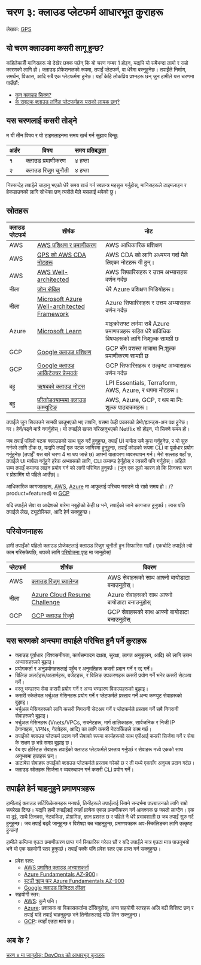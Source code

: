 # चरण ३: क्लाउड प्लेटफर्म आधारभूत कुराहरू

लेखक: [GPS](https://twitter.com/madebygps)

## यो चरण क्लाउडमा कसरी लागू हुन्छ?

कहिलेकाहीँ मानिसहरू यो देखेर छक्क पर्छन् कि यो चरण नम्बर 1 होइन, यद्यपि यो सबैभन्दा लामो र राम्रो कारणको लागि हो। क्लाउड प्रोफेशनलको रूपमा, तपाईं प्लेटफर्म, वा धेरैमा बस्नुहुनेछ। तपाईंले निर्माण, समर्थन, विकास, आदि सबै एक प्लेटफर्ममा हुनेछ। यहाँ केहि लोकप्रिय प्रश्नहरू छन् जुन हामीले यस चरणमा पाउँछौं:

- [कुन क्लाउड सिक्न?](../resources/FAQ.md)
- [के सशुल्क क्लाउड लर्निङ प्लेटफर्महरू यसको लायक छन्?](../resources/FAQ.md)

## यस चरणलाई कसरी तोड्ने

म यी तीन विषय र यो टाइमलाइनमा समय खर्च गर्न सुझाव दिन्छु:

| अर्डर | विषय | समय प्रतिबद्धता |
| :------------- | ---------- | :------------ |
| १ | क्लाउड प्रमाणीकरण | ४ हप्ता
| २ | क्लाउड रिजुम चुनौती | ४ हप्ता

निस्सन्देह तपाईले चाहानु भएको धेरै समय खर्च गर्न स्वतन्त्र महसुस गर्नुहोस्, मानिसहरूले टाइमलाइन र ब्रेकडाउनको लागि सोधेका छन् त्यसैले मैले यसलाई थपेको छु।

## स्रोतहरू

| क्लाउड प्लेटफर्म | शीर्षक | नोट |
|:--------------- | ------ | ------ |
AWS | [AWS प्रशिक्षण र प्रमाणीकरण](https://aws.amazon.com/training/)| AWS आधिकारिक प्रशिक्षण |
AWS | [GPS को AWS CDA नोटहरू](https://1drv.ms/b/s!AlqgVriKH8xEhLtO_DCxLO3bCJEz6w?e=cMkL9n) | AWS CDA को लागि अध्ययन गर्दा मैले लिएका नोटहरू यी हुन्।
AWS | [AWS Well-architected](https://aws.amazon.com/architecture/well-architected) | AWS सिफारिसहरू र उत्तम अभ्यासहरू वर्णन गर्दछ |
नीला | [जोन सेविल](https://www.youtube.com/c/NTFAQGuy) | धेरै Azure प्रशिक्षण भिडियोहरू। |
नीला | [Microsoft Azure Well-architected Framework](https://docs.microsoft.com/en-us/azure/architecture/framework/) | Azure सिफारिसहरू र उत्तम अभ्यासहरू वर्णन गर्दछ |
Azure |[Microsoft Learn](https://docs.microsoft.com/learn/certifications/browse/) | माइक्रोसफ्ट लर्नमा सबै Azure प्रमाणपत्रहरू सहित धेरै प्राविधिक विषयहरूको लागि निःशुल्क सामग्री छ
GCP | [Google क्लाउड प्रशिक्षण](https://cloud.google.com/certification) | GCP सँग प्रशस्त मात्रामा नि:शुल्क प्रमाणीकरण सामग्री छ |
GCP | [Google क्लाउड आर्किटेक्चर फ्रेमवर्क](https://cloud.google.com/architecture/framework) | GCP सिफारिसहरू र उत्कृष्ट अभ्यासहरू वर्णन गर्दछ |
बहु |[ऋषबको क्लाउड नोट्स](https://notes.rishab.cloud/)| LPI Essentials, Terraform, AWS, Azure, र थपमा नोटहरू। |
बहु |[फ्रीकोडक्याम्पमा क्लाउड कम्प्युटिङ](https://www.freecodecamp.org/news/tag/cloud-computing/) | AWS, Azure, GCP, र थप मा नि: शुल्क पाठ्यक्रमहरू। |

तपाईंले जुन सिकाउने सामग्री छान्नुभएको भए तापनि, यसमा केही प्रकारको डेमो/ह्यान्ड्स-अन पक्ष हुनेछ। गर। हेर्न/पढ्ने मात्रै नगर्नुहोस्। यो तपाईंले खपत गरिरहनुभएको Netflix शो होइन, यो सिक्ने समय हो।

जब तपाइँ पहिलो पटक क्लाउडको साथ सुरु गर्दै हुनुहुन्छ, तपाइँ UI मार्फत सबै कुरा गर्नुहुनेछ, र यो सुरु गर्नको लागि ठीक छ, यद्यपि तपाइँ एक पटक जागिरमा हुनुहुन्छ, तपाइँ कोडको रूपमा CLI वा पूर्वाधार प्रयोग गर्नुहुनेछ (तपाईँ' यस बारे चरण 4 मा थप जान्ने छ) आफ्नो वातावरण व्यवस्थापन गर्न। मेरो सल्लाह यहाँ छ, तपाईले UI मार्फत गर्नुहुने हरेक अभ्यासको लागि, CLI कमाण्ड हेर्नुहोस् र त्यसरी पनि गर्नुहोस्। अहिले सम्म तपाइँ कमाण्ड लाइन प्रयोग गर्न को लागी परिचित हुनुपर्छ। (जुन एक ठूलो कारण हो कि लिनक्स चरण र प्रोग्रामिंग यो पहिले आउँछ)।

आधिकारिक कागजातहरू, [AWS](https://docs.aws.amazon.com/index.html), [Azure](https://docs.microsoft.com/azure) मा आफूलाई परिचय गराउने यो राम्रो समय हो। /?product=featured) वा [GCP](https://cloud.google.com/docs)

यदि तपाईंले सेवा वा आदेशको बारेमा नबुझेको केही छ भने, तपाईंको जाने कागजात हुनुपर्छ। त्यस पछि तपाईले लेख, ट्यूटोरियल, आदि हेर्न सक्नुहुन्छ।

## परियोजनाहरू

हामी तपाइँको पहिलो क्लाउड प्रोजेक्टलाई क्लाउड रिजुम चुनौती हुन सिफारिस गर्छौं। एकचोटि तपाईंले त्यो काम गरिसकेपछि, थपको लागि [परियोजना पृष्ठ](../projects/README.md) मा जानुहोस्!

प्लेटफर्म | शीर्षक | विवरण |
---------|------|------------|
AWS | [क्लाउड रिजुम च्यालेन्ज](https://cloudresumechallenge.dev/)| AWS सेवाहरूको साथ आफ्नो बायोडाटा बनाउनुहोस्।|
नीला | [Azure Cloud Resume Challenge](https://youtu.be/ieYrBWmkfno)| Azure सेवाहरूको साथ आफ्नो बायोडाटा बनाउनुहोस् |
GCP | [GCP क्लाउड रिजुमे](https://acloudguru.com/blog/engineering/cloudguruchallenge-your-resume-on-gcp) | GCP सेवाहरूको साथ आफ्नो बायोडाटा बनाउनुहोस् |

## यस चरणको अन्त्यमा तपाईले परिचित हुनै पर्ने कुराहरू

- क्लाउड पूर्वाधार (विश्वसनीयता, कार्यसम्पादन दक्षता, सुरक्षा, लागत अनुकूलन, आदि) को लागि उत्तम अभ्यासहरूको बुझाइ।
- प्रयोगकर्ता र अनुप्रयोगहरूलाई पहुँच र अनुमतिहरू कसरी प्रदान गर्ने र रद्द गर्ने।
- बिलिङ अलर्टहरू/अलार्महरू, बजेटहरू, र बिलिङ उपकरणहरू कसरी प्रयोग गर्ने भनेर कसरी सेटअप गर्ने।
- वस्तु भण्डारण सेवा कसरी प्रयोग गर्ने र अन्य भण्डारण विकल्पहरूको बुझाइ।
- कसरी स्केलेबल भर्चुअल मेसिनहरू प्रयोग गर्ने र प्लेटफर्मले प्रस्ताव गर्ने अन्य कम्प्युट सेवाहरूको बुझाइ।
- भर्चुअल मेसिनहरूको लागि कसरी निगरानी सेटअप गर्ने र प्लेटफर्मले प्रस्ताव गर्ने सबै निगरानी सेवाहरूको बुझाइ।
- भर्चुअल मेसिनहरू (Vnets/VPCs, सबनेटहरू, मार्ग तालिकाहरू, सार्वजनिक र निजी IP ठेगानाहरू, VPNs, गेटवेहरू, आदि) का लागि कसरी नेटवर्किङले काम गर्छ।
- तपाइँको क्लाउड प्लेटफर्म प्रदान गर्ने सेवाको रूपमा कार्यहरूको साथ एपीआई कसरी सिर्जना गर्ने र सेवा के सक्षम छ भन्ने समग्र बुझाइ छ।
- वेब एप होस्टिङ सेवाहरू तपाईंको क्लाउड प्लेटफर्मले प्रस्ताव गर्नुपर्छ र सेवाहरू मध्ये एकको साथ अनुभवमा हातहरू छन्।
- डाटाबेस सेवाहरू तपाईंको क्लाउड प्लेटफर्मले प्रस्ताव गरेको छ र ती मध्ये एकसँग अनुभव प्रदान गर्दछ।
- क्लाउड स्रोतहरू सिर्जना र व्यवस्थापन गर्न कसरी CLI प्रयोग गर्ने।

## तपाईंले हेर्न चाहनुहुने प्रमाणपत्रहरू

हामीलाई क्लाउड सर्टिफिकेसनहरू मनपर्छ, तिनीहरूले तपाईंलाई सिक्ने सन्दर्भमा पछ्याउनको लागि राम्रो रूपरेखा दिन्छ। यद्यपि हामी तपाईंलाई त्यहाँ प्रत्येक एकल प्रमाणीकरण गर्न आवश्यक छ जस्तो लाग्दैन। एक वा दुई, साथै लिनक्स, नेटवर्किङ, प्रोग्रामिङ, ज्ञान प्रशस्त छ र पहिले नै धेरै प्रभावशाली छ जब तपाईं सुरु गर्दै हुनुहुन्छ। जब तपाईं बढ्दै जानुहुन्छ र विशेषज्ञ बन्न चाहनुहुन्छ, प्रमाणपत्रहरू अप-स्किलिङका लागि उत्कृष्ट हुन्छन्!

हामीले कम्तिमा एउटा प्रमाणीकरण प्राप्त गर्न सिफारिस गरेका छौं र यदि तपाईंले मात्र एउटा मात्र पाउनुभयो भने यो एक सहयोगी स्तर हुनुपर्छ। तपाइँ पक्कै पनि प्रवेश स्तर एक प्राप्त गर्न सक्नुहुन्छ।

- प्रवेश स्तर:
  - [AWS प्रमाणित क्लाउड अभ्यासकर्ता](https://aws.amazon.com/certification/certified-cloud-practitioner/)
  - [Azure Fundamentals AZ-900](https://docs.microsoft.com/learn/certifications/exams/az-900)।
  - [स्टडी क्र्याम फर Azure Fundamentals AZ-900](https://github.com/ricmmartins/study-guide-az900)
  - [Google क्लाउड डिजिटल लीडर](https://cloud.google.com/certification/cloud-digital-leader)
- सहयोगी स्तर:
  - [AWS](https://aws.amazon.com/certification/): कुनै पनि।
  - [Azure](https://docs.microsoft.com/learn/certifications/browse/?resource_type=certification&products=azure&terms=associate): प्रशासक वा विकासकर्तामा टाँसिनुहोस्, अन्य सहयोगी स्तरहरू अलि बढी विशिष्ट छन् र तपाईं यदि तपाईं चाहनुहुन्छ भने तिनीहरूलाई पछि लिन सक्नुहुन्छ।
  - [GCP](https://cloud.google.com/certification/cloud-engineer): त्यहाँ एउटा मात्र छ।

## अब के ?

[चरण ४ मा जानुहोस्: DevOps को आधारभूत कुराहरू](..Nepali/phase4/README.md)
